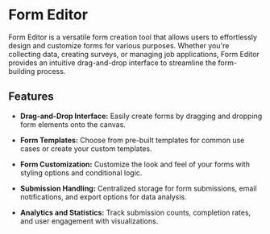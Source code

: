 # Form Editor

Form Editor is a versatile form creation tool that allows users to effortlessly design and customize forms for various purposes. Whether you're collecting data, creating surveys, or managing job applications, Form Editor provides an intuitive drag-and-drop interface to streamline the form-building process.

## Features

- **Drag-and-Drop Interface:** Easily create forms by dragging and dropping form elements onto the canvas.

- **Form Templates:** Choose from pre-built templates for common use cases or create your custom templates.

- **Form Customization:** Customize the look and feel of your forms with styling options and conditional logic.

- **Submission Handling:** Centralized storage for form submissions, email notifications, and export options for data analysis.

- **Analytics and Statistics:** Track submission counts, completion rates, and user engagement with visualizations.
